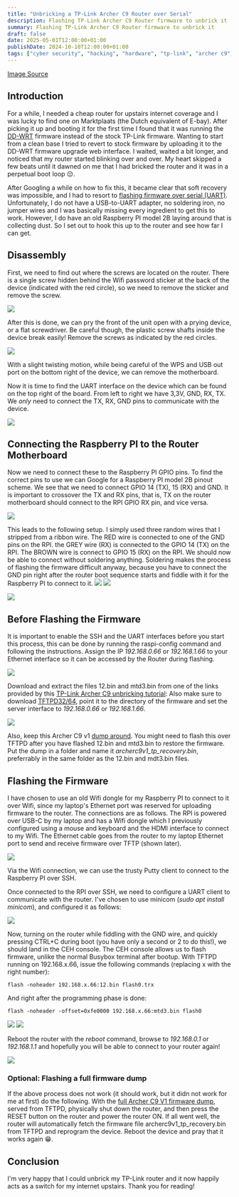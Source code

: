 ```yaml
---
title: "Unbricking a TP-Link Archer C9 Router over Serial"
description: Flashing TP-Link Archer C9 Router firmware to unbrick it
summary: Flashing TP-Link Archer C9 Router firmware to unbrick it
draft: false
date: 2025-05-01T12:00:00+01:00
publishDate: 2024-10-10T12:00:00+01:00
tags: ["cyber security", "hacking", "hardware", "tp-link", "archer c9", "archer c1900", "serial", "uart"]
---
```


[Image Source](https://www.cnet.com/reviews/tp-link-archer-d9-ac1900-review/)

## Introduction

For a while, I needed a cheap router for upstairs internet coverage and I was lucky to find one on Marktplaats (the Dutch equivalent of E-bay). After picking it up and booting it for the first time I found that it was running the [DD-WRT](https://dd-wrt.com/) firmware instead of the stock TP-Link firmware. Wanting to start from a clean base I tried to revert to stock firmware by uploading it to the DD-WRT firmware upgrade web interface. I waited, waited a bit longer, and noticed that my router started blinking over and over. My heart skipped a few beats until it dawned on me that I had bricked the router and it was in a perpetual boot loop 😔. 

After Googling a while on how to fix this, it became clear that soft recovery was impossible, and I had to resort to [flashing firmware over serial (UART)](https://youtu.be/fme7kwTkttk?si=1Y3yo_c0in65A2RW). Unfortunately, I do not have a USB-to-UART adapter, no soldering iron, no jumper wires and I was basically missing every ingredient to get this to work. However, I do have an old Raspberry PI model 2B laying around that is collecting dust. So I set out to hook this up to the router and see how far I can get. 

## Disassembly

First, we need to find out where the screws are located on the router. There is a single screw hidden behind the Wifi password sticker at the back of the device (indicated with the red circle), so we need to remove the sticker and remove the screw. 

![](img/IMG_20250505_145132.jpg)

After this is done, we can pry the front of the unit open with a prying device, or a flat screwdriver. Be careful though, the plastic screw shafts inside the device break easily! Remove the screws as indicated by the red circles. 

![](img/IMG_20250505_144856.jpg)

With a slight twisting motion, while being careful of the WPS and USB out port on the bottom right of the device, we can remove the motherboard. 

Now it is time to find the UART interface on the device which can be found on the top right of the board. From left to right we have 3,3V, GND, RX, TX. We *only* need to connect the TX, RX, GND pins to communicate with the device. 

![](img/IMG_20250505_143711.jpg)

## Connecting the Raspberry PI to the Router Motherboard

Now we need to connect these to the Raspberry PI GPIO pins. To find the correct pins to use we can Google for a Raspberry PI model 2B pinout scheme. We see that we need to connect GPIO 14 (TX), 15 (RX) and GND. It is important to crossover the TX and RX pins, that is, TX on the router motherboard should connect to the RPI GPIO RX pin, and vice versa. 

![](img/GPIO-Pinout-Diagram-2.png)

This leads to the following setup. I simply used three random wires that I stripped from a ribbon wire.  The RED wire is connected to one of the GND pins on the RPI. the GREY wire (RX) is connected to the GPIO 14 (TX) on the RPI. The BROWN wire is connect to GPIO 15 (RX) on the RPI. We should now be able to connect without soldering anything. Soldering makes the process of flashing the firmware difficult anyway, because you have to connect the GND pin right after the router boot sequence starts and fiddle with it for the Raspberry PI to connect to it. 
![](img/IMG_20250427_111625.jpg)
![](img/IMG_20250427_111639.jpg)


![](img/IMG_20250505_144135.jpg)

## Before Flashing the Firmware
It is important to enable the SSH and the UART interfaces before you start this process, this can be done by running the raspi-config command and following the instructions. Assign the IP *192.168.0.66* or *192.168.1.66* to your Ethernet interface so it can be accessed by the Router during flashing. 

![](img/ip_settings.PNG)

Download and extract the files 12.bin and mtd3.bin from one of the links provided by this [TP-Link Archer C9 unbricking tutorial](https://www.youtube.com/watch?v=fme7kwTkttk):
Also make sure to download [TFTPD32/64](https://pjo2.github.io/tftpd64/), point it to the directory of the firmware and set the server interface to *192.168.0.66* or *192.168.1.66*.

![](img/sending_tftpd.PNG)

Also, keep this Archer C9 v1 [dump around](https://tplinkforum.pl/t/archer-c9-v1/8191). You might need to flash this over TFTPD after you have flashed 12.bin and mtd3.bin to restore the firmware. Put the dump in a folder and name it *archerc9v1_tp_recovery.bin*, preferrably in the same folder as the 12.bin and mdt3.bin files. 
## Flashing the Firmware

I have chosen to use an old Wifi dongle for my Raspberry PI to connect to it over Wifi, since my laptop's Ethernet port was reserved for uploading firmware to the router. The connections are as follows. The RPI is powered over USB-C by my laptop and has a Wifi dongle which I previously configured using a mouse and keyboard and the HDMI interface to connect to my Wifi. The Ethernet cable goes from the router to my laptop Ethernet port to send and receive firmware over TFTP (shown later).

![](img/IMG_20250505_144123.jpg)

Via the Wifi connection, we can use the trusty Putty client to connect to the Raspberry PI over SSH. 

Once connected to the RPI over SSH, we need to configure a UART client to communicate with the router. I've chosen to use minicom (*sudo apt install minicom*), and configured it as follows:

![](img/minicom_settings.PNG)

Now, turning on the router while fiddling with the GND wire, and quickly pressing CTRL+C during boot (you have only a second or 2 to do this!), we should land in the CEH console. The CEH console allows us to flash firmware, unlike the normal Busybox terminal after bootup. With TFTPD running on 192.168.x.66, issue the following commands (replacing x with the right number):

```
flash -noheader 192.168.x.66:12.bin flash0.trx 
```
And right after the programming phase is done:
```
flash -noheader -offset=0xfe0000 192.168.x.66:mtd3.bin flash0
```

![](img/programming.PNG)
![](img/programming2.PNG)

Reboot the router with the *reboot* command, browse to *192.168.0.1* or *192.168.1.1* and hopefully you will be able to connect to your router again!

![](img/tp-link-login.PNG)
### Optional: Flashing a full firmware dump
If the above process does not work (it should work, but it didn not work for me at first) do the following. With the [full Archer C9 V1 firmware dump](https://tplinkforum.pl/t/archer-c9-v1/8191), served from TFTPD, physically shut down the router, and then press the RESET button on the router and power the router ON. If all went well, the router will automatically fetch the firmware file archerc9v1_tp_recovery.bin from TFTPD and reprogram the device. Reboot the device and pray that it works again 😁.

## Conclusion

I'm very happy that I could unbrick my TP-Link router and it now happily acts as a switch for my internet upstairs. Thank you for reading!